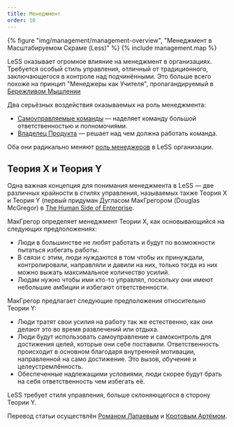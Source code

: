 ```yaml
---
title: Менеджмент
order: 10
---
```


<div>
<div>
  {% figure "img/management/management-overview", "Менеджмент в Масштабируемом Скраме (Less)" %}
  {% include management.map %}
</div>
</div>

LeSS оказывает огромное влияние на менеджмент в организациях. Требуется особый стиль управления, отличный от традиционного, заключающегося в контроле над подчинёнными. Это больше всего похоже на принцип "Менеджеры как Учителя", пропагандируемый в [Бережливом Мышлении](../principles/lean-thinking.html)

Два серьёзных воздействия оказываемых на роль менеджмента:
* [Самоуправляемые команды](self_managing_teams.html) — наделяет команду большой ответственностью и полномочиями.
* [Владелец Продукта](../framework/product-owner.html) — решает над чем должна работать команда.

Оба они радикально меняют [роль менеджеров](role_of_manager.html) в LeSS организации.

## Теория X и Теория Y

Одна важная концепция для понимания менеджмента в LeSS — две различных крайности в стилях управления, называемых также Теория X и Теория Y (первый придуман Дугласом МакГрегором (Douglas McGregor) в [The Human Side of Enterprise](http://www.amazon.com/Human-Side-Enterprise-Annotated-Edition/dp/0071462228).

МакГрегор определяет менеджмент Теории X, как основывающийся на следующих предположениях:

* Люди в большинстве не любят работать и будут по возможности пытаться избегать работы.
* В связи с этим, люди нуждаются в том чтобы их принуждали, контролировали, направляли и давили на них, только тогда из них можно выжать максимальное количество усилий.
* Людам нужно чтобы ими кто-то управлял, поскольку они имеют небольшие амбиции и избегают ответственности.

МакГрегор предлагает следующие предположения относительно Теории Y:

* Люди тратят свои усилия на работу так же естественно, как они делают это во время развлечений или отдыха.
* Люди будут использовать самоуправление и самоконтроль для достижения целей, которые они себе поставили. Ответственность происходит в основном благодаря внутренней мотивации, направленной на само достижение. Это вызов, обучение и целеустремлённость.
* Обеспеченные надлежащими условиями, люди скорее будут брать на себя ответственность чем избегать её.

LeSS требует стиля управления, больше склоняющегося в сторону Теории Y.

 Перевод статьи осуществлён [Романом Лапаевым](https://www.linkedin.com/in/romanlapaev) и [Кротовым Артёмом](https://www.facebook.com/artem.v.krotov).
